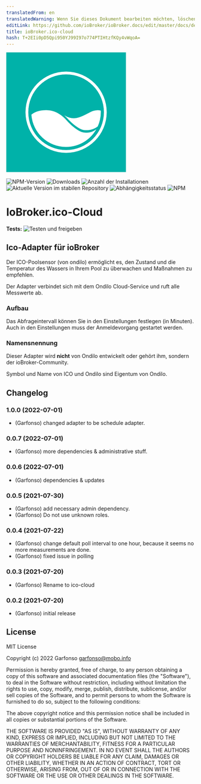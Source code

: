```yaml
---
translatedFrom: en
translatedWarning: Wenn Sie dieses Dokument bearbeiten möchten, löschen Sie bitte das Feld "translationsFrom". Andernfalls wird dieses Dokument automatisch erneut übersetzt
editLink: https://github.com/ioBroker/ioBroker.docs/edit/master/docs/de/adapterref/iobroker.ico-cloud/README.md
title: ioBroker.ico-cloud
hash: T+2EIi0pD5Qpi950YJ99I97o774PTIHtzfKQy4vWqoA=
---
```

![Logo](../../../en/adapterref/iobroker.ico-cloud/admin/ico-cloud.png)

![NPM-Version](https://img.shields.io/npm/v/iobroker.ico-cloud.svg)
![Downloads](https://img.shields.io/npm/dm/iobroker.ico-cloud.svg)
![Anzahl der Installationen](https://iobroker.live/badges/ico-cloud-installed.svg)
![Aktuelle Version im stabilen Repository](https://iobroker.live/badges/ico-cloud-stable.svg)
![Abhängigkeitsstatus](https://img.shields.io/david/iobroker-community-adapters/iobroker.ico-cloud.svg)
![NPM](https://nodei.co/npm/iobroker.ico-cloud.png?downloads=true)

# IoBroker.ico-Cloud
**Tests:** ![Testen und freigeben](https://github.com/iobroker-community-adapters/ioBroker.ico-cloud/workflows/Test%20and%20Release/badge.svg)

## Ico-Adapter für ioBroker
Der ICO-Poolsensor (von ondilo) ermöglicht es, den Zustand und die Temperatur des Wassers in Ihrem Pool zu überwachen und Maßnahmen zu empfehlen.

Der Adapter verbindet sich mit dem Ondilo Cloud-Service und ruft alle Messwerte ab.

### Aufbau
Das Abfrageintervall können Sie in den Einstellungen festlegen (in Minuten).
Auch in den Einstellungen muss der Anmeldevorgang gestartet werden.

### Namensnennung
Dieser Adapter wird **nicht** von Ondilo entwickelt oder gehört ihm, sondern der ioBroker-Community.

Symbol und Name von ICO und Ondilo sind Eigentum von Ondilo.

## Changelog
<!--
    Placeholder for the next version (at the beginning of the line):
    ### **WORK IN PROGRESS**
-->
### 1.0.0 (2022-07-01)
* (Garfonso) changed adapter to be schedule adapter.

### 0.0.7 (2022-07-01)
* (Garfonso) more dependencies & administrative stuff.

### 0.0.6 (2022-07-01)
* (Garfonso) dependencies & updates

### 0.0.5 (2021-07-30)
* (Garfonso) add necessary admin dependency.
* (Garfonso) Do not use unknown roles.

### 0.0.4 (2021-07-22)
* (Garfonso) change default poll interval to one hour, because it seems no more measurements are done.
* (Garfonso) fixed issue in polling

### 0.0.3 (2021-07-20)
* (Garfonso) Rename to ico-cloud

### 0.0.2 (2021-07-20)
* (Garfonso) initial release

## License
MIT License

Copyright (c) 2022 Garfonso <garfonso@mobo.info>

Permission is hereby granted, free of charge, to any person obtaining a copy
of this software and associated documentation files (the "Software"), to deal
in the Software without restriction, including without limitation the rights
to use, copy, modify, merge, publish, distribute, sublicense, and/or sell
copies of the Software, and to permit persons to whom the Software is
furnished to do so, subject to the following conditions:

The above copyright notice and this permission notice shall be included in all
copies or substantial portions of the Software.

THE SOFTWARE IS PROVIDED "AS IS", WITHOUT WARRANTY OF ANY KIND, EXPRESS OR
IMPLIED, INCLUDING BUT NOT LIMITED TO THE WARRANTIES OF MERCHANTABILITY,
FITNESS FOR A PARTICULAR PURPOSE AND NONINFRINGEMENT. IN NO EVENT SHALL THE
AUTHORS OR COPYRIGHT HOLDERS BE LIABLE FOR ANY CLAIM, DAMAGES OR OTHER
LIABILITY, WHETHER IN AN ACTION OF CONTRACT, TORT OR OTHERWISE, ARISING FROM,
OUT OF OR IN CONNECTION WITH THE SOFTWARE OR THE USE OR OTHER DEALINGS IN THE
SOFTWARE.